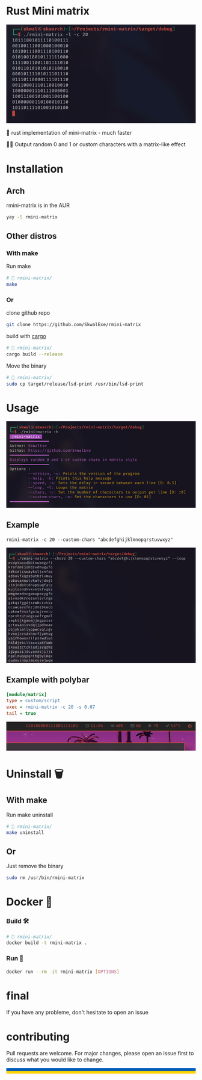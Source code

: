 # Rust Mini matrix

![](images/1.png)

🦀 rust implementation of mini-matrix - much faster

👨‍💻 Output random 0 and 1 or custom characters with a matrix-like effect

# Installation

## Arch 

rmini-matrix is in the AUR

```bash
yay -S rmini-matrix
```

## Other distros 

### With make

Run make

```bash
# 📂 rmini-matrix/
make
```

### Or

clone github repo

```bash
git clone https://github.com/SkwalExe/rmini-matrix
```

build with [cargo](https://doc.rust-lang.org/cargo/getting-started/installation.html)

```bash
# 📂 rmini-matrix/
cargo build --release
```

Move the binary

```bash
# 📂 rmini-matrix/
sudo cp target/release/lsd-print /usr/bin/lsd-print
```

# Usage 

![](images/usage.png)

## Example

`rmini-matrix -c 20 --custom-chars "abcdefghijklmnopqrstuvwxyz"`

![](images/2.png)

## Example with polybar  

```ini
[module/matrix]
type = custom/script
exec = rmini-matrix -c 20 -s 0.07
tail = true
```

![](images/screenshot.gif)

# Uninstall 🗑

## With make

Run make uninstall

```bash
# 📂 rmini-matrix/
make uninstall
```

## Or

Just remove the binary

```bash
sudo rm /usr/bin/rmini-matrix
```

# Docker 🐳

### Build 🛠️

```bash
# 📂 rmini-matrix/
docker build -t rmini-matrix .
```

### Run 🏃

```bash
docker run --rm -it rmini-matrix [OPTIONS]
```

# final

If you have any probleme, don't hesitate to open an issue

# contributing

Pull requests are welcome. For major changes, please open an issue first to discuss what you would like to change.

<a href="https://github.com/SkwalExe#ukraine"><img src="https://raw.githubusercontent.com/SkwalExe/SkwalExe/main/ukraine.jpg" width="100%" height="15px" /></a>